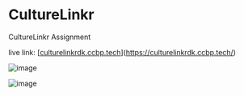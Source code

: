 # CultureLinkr
CultureLinkr Assignment 


live link:   [[culturelinkrdk.ccbp.tech](https://culturelinkrdk.ccbp.tech/)](https://culturelinkrdk.ccbp.tech/)

![image](https://github.com/user-attachments/assets/41d5e52b-9def-47df-b3ae-ea7e26994e4e)

![image](https://github.com/user-attachments/assets/a93d02f0-6b6e-4c9c-9833-a7f6ab132639)

